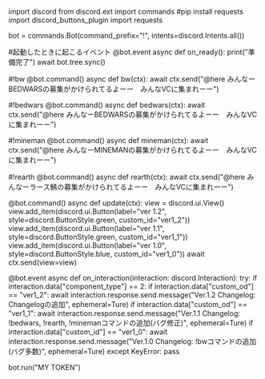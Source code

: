 import discord
from discord.ext import commands
#pip install requests
import discord_buttons_plugin
import requests

bot = commands.Bot(command_prefix="!", intents=discord.Intents.all())


#起動したときに起こるイベント
@bot.event
async def on_ready():
    print("準備完了")
    await bot.tree.sync()


#!bw
@bot.command()
async def bw(ctx):
    await ctx.send("@here みんなーBEDWARSの募集がかけられてるよーー　みんなVCに集まれーー")


#!bedwars
@bot.command()
async def bedwars(ctx):
    await ctx.send("@here みんなーBEDWARSの募集がかけられてるよーー　みんなVCに集まれーー")


#!mineman
@bot.command()
async def mineman(ctx):
    await ctx.send("@here みんなーMINEMANの募集がかけられてるよーー　みんなVCに集まれーー")


#!rearth
@bot.command()
async def rearth(ctx):
    await ctx.send("@here みんなーラース鯖の募集がかけられてるよーー　みんなVCに集まれーー")

@bot.command()
async def update(ctx):
    view = discord.ui.View()
    view.add_item(discord.ui.Button(label="ver 1.2", style=discord.ButtonStyle.green, custom_id="ver1_2"))
    view.add_item(discord.ui.Button(label="ver 1.1", style=discord.ButtonStyle.green, custom_id="ver1_1"))
    view.add_item(discord.ui.Button(label="ver 1.0", style=discord.ButtonStyle.blue, custom_id="ver1_0"))
    await ctx.send(view=view)

@bot.event
async def on_interaction(interaction: discord.Interaction):
    try:
        if interaction.data["component_type"] == 2:
            if interaction.data["custom_od"] == "ver1_2":
                await interaction.response.send.message("Ver.1.2 Changelog: Changelogの追加", ephemeral=Ture)
            if interaction.data["custom_od"] == "ver1_1":
                await interaction.response.send.message("Ver.1.1 Changelog: !bedwars, !rearth, !minemanコマンドの追加(バグ修正)", ephemeral=Ture)
            if interaction.data["custom_id"] == "ver1_0":
                await interaction.response.send.message("Ver.1.0 Changelog: !bwコマンドの追加(バグ多数)", ephemeral=Ture)
    except KeyError:
        pass


bot.run("MY TOKEN")
